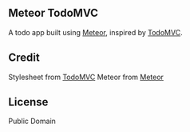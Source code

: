 Meteor TodoMVC
---------------

A todo app built using [Meteor](http://meteor.com), inspired by [TodoMVC](https://github.com/addyosmani/todomvc).

Credit
------

Stylesheet from [TodoMVC](https://github.com/addyosmani/todomvc)
Meteor from [Meteor](http://meteor.com)

License
-------

Public Domain

